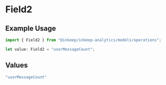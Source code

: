 # Field2

## Example Usage

```typescript
import { Field2 } from "@inkeep/inkeep-analytics/models/operations";

let value: Field2 = "userMessageCount";
```

## Values

```typescript
"userMessageCount"
```